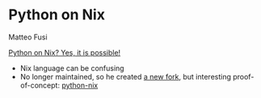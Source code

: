 # Python on Nix

Matteo Fusi

[Python on Nix? Yes, it is possible!](https://www.socallinuxexpo.org/scale/22x/presentations/python-nix-yes-it-possible)

- Nix language can be confusing
- No longer maintained, so he created [a new fork](https://github.com/fusiled/python-nix), but interesting proof-of-concept: [python-nix](https://github.com/tweag/python-nix)
